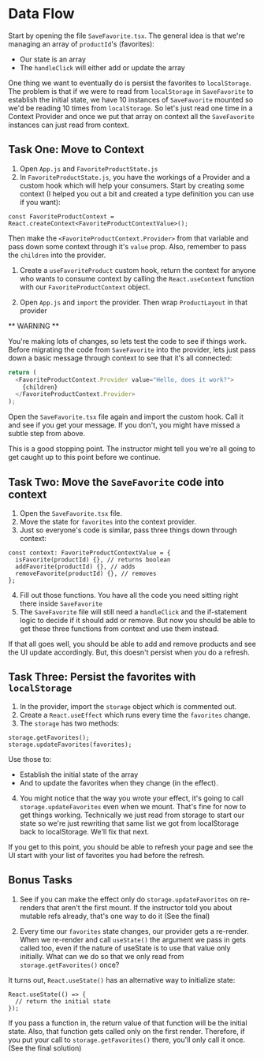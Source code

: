 # Data Flow

Start by opening the file `SaveFavorite.tsx`. The general idea is that we're managing an array of `productId`'s (favorites):

- Our state is an array
- The `handleClick` will either add or update the array

One thing we want to eventually do is persist the favorites to `localStorage`. The problem is that if we were to read from `localStorage` in `SaveFavorite` to establish the initial state, we have 10 instances of `SaveFavorite` mounted so we'd be reading 10 times from `localStorage`. So let's just read one time in a Context Provider and once we put that array on context all the `SaveFavorite` instances can just read from context.

## Task One: Move to Context

1. Open `App.js` and `FavoriteProductState.js`
2. In `FavoriteProductState.js`, you have the workings of a Provider and a custom hook which will help your consumers. Start by creating some context (I helped you out a bit and created a type definition you can use if you want):

```tsx
const FavoriteProductContext = React.createContext<FavoriteProductContextValue>();
```

Then make the `<FavoriteProductContext.Provider>` from that variable and pass down some context through it's `value` prop. Also, remember to pass the `children` into the provider.

1. Create a `useFavoriteProduct` custom hook, return the context for anyone who wants to consume context by calling the `React.useContext` function with our `FavoriteProductContext` object.

2. Open `App.js` and `import` the provider. Then wrap `ProductLayout` in that provider

** WARNING **

You're making lots of changes, so lets test the code to see if things work. Before migrating the code from `SaveFavorite` into the provider, lets just pass down a basic message through context to see that it's all connected:

```js
return (
  <FavoriteProductContext.Provider value="Hello, does it work?">
    {children}
  </FavoriteProductContext.Provider>
);
```

Open the `SaveFavorite.tsx` file again and import the custom hook. Call it and see if you get your message. If you don't, you might have missed a subtle step from above.

This is a good stopping point. The instructor might tell you we're all going to get caught up to this point before we continue.

## Task Two: Move the `SaveFavorite` code into context

1. Open the `SaveFavorite.tsx` file.
2. Move the state for `favorites` into the context provider.
3. Just so everyone's code is similar, pass three things down through context:

```tsx
const context: FavoriteProductContextValue = {
  isFavorite(productId) {}, // returns boolean
  addFavorite(productId) {}, // adds
  removeFavorite(productId) {}, // removes
};
```

4. Fill out those functions. You have all the code you need sitting right there inside `SaveFavorite`
5. The `SaveFavorite` file will still need a `handleClick` and the if-statement logic to decide if it should add or remove. But now you should be able to get these three functions from context and use them instead.

If that all goes well, you should be able to add and remove products and see the UI update accordingly. But, this doesn't persist when you do a refresh.

## Task Three: Persist the favorites with `localStorage`

1. In the provider, import the `storage` object which is commented out.
2. Create a `React.useEffect` which runs every time the `favorites` change.
3. The `storage` has two methods:

```tsx
storage.getFavorites();
storage.updateFavorites(favorites);
```

Use those to:

- Establish the initial state of the array
- And to update the favorites when they change (in the effect).

4. You might notice that the way you wrote your effect, it's going to call `storage.updateFavorites` even when we mount. That's fine for now to get things working. Technically we just read from storage to start our state so we're just rewriting that same list we got from localStorage back to localStorage. We'll fix that next.

If you get to this point, you should be able to refresh your page and see the UI start with your list of favorites you had before the refresh.

## Bonus Tasks

1. See if you can make the effect only do `storage.updateFavorites` on re-renders that aren't the first mount. If the instructor told you about mutable refs already, that's one way to do it (See the final)

2. Every time our `favorites` state changes, our provider gets a re-render. When we re-render and call `useState()` the argument we pass in gets called too, even if the nature of useState is to use that value only initially. What can we do so that we only read from `storage.getFavorites()` once?

It turns out, `React.useState()` has an alternative way to initialize state:

```tsx
React.useState(() => {
  // return the initial state
});
```

If you pass a function in, the return value of that function will be the initial state. Also, that function gets called only on the first render. Therefore, if you put your call to `storage.getFavorites()` there, you'll only call it once. (See the final solution)
